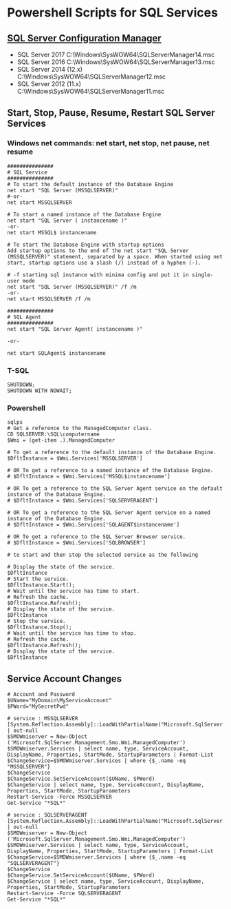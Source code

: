 # Powershell Scripts for SQL Services
## [SQL Server Configuration Manager](<https://docs.microsoft.com/en-us/sql/relational-databases/sql-server-configuration-manager?view=sql-server-2017>)

* SQL Server 2017  C:\Windows\SysWOW64\SQLServerManager14.msc
* SQL Server 2016  C:\Windows\SysWOW64\SQLServerManager13.msc
* SQL Server 2014 (12.x)  C:\Windows\SysWOW64\SQLServerManager12.msc
* SQL Server 2012 (11.x)  C:\Windows\SysWOW64\SQLServerManager11.msc

## Start, Stop, Pause, Resume, Restart SQL Server Services

### Windows net commands: net start, net stop, net pause, net resume
```
###############
# SQL Service
###############
# To start the default instance of the Database Engine
net start "SQL Server (MSSQLSERVER)"
#-or-
net start MSSQLSERVER

# To start a named instance of the Database Engine
net start "SQL Server ( instancename )"
-or-
net start MSSQL$ instancename

# To start the Database Engine with startup options
Add startup options to the end of the net start "SQL Server (MSSQLSERVER)" statement, separated by a space. When started using net start, startup options use a slash (/) instead of a hyphen (-).

# -f starting sql instance with minima config and put it in single-user mode
net start "SQL Server (MSSQLSERVER)" /f /m
-or-
net start MSSQLSERVER /f /m

###############
# SQL Agent
###############
net start "SQL Server Agent( instancename )"

-or-

net start SQLAgent$ instancename
```
### T-SQL
```
SHUTDOWN;
SHUTDOWN WITH NOWAIT;  
```
### Powershell
```
sqlps
# Get a reference to the ManagedComputer class.  
CD SQLSERVER:\SQL\computername  
$Wmi = (get-item .).ManagedComputer  

# To get a reference to the default instance of the Database Engine.
$DfltInstance = $Wmi.Services['MSSQLSERVER']  

# OR To get a reference to a named instance of the Database Engine.
# $DfltInstance = $Wmi.Services['MSSQL$instancename']  

# OR To get a reference to the SQL Server Agent service on the default instance of the Database Engine.
# $DfltInstance = $Wmi.Services['SQLSERVERAGENT']  

# OR To get a reference to the SQL Server Agent service on a named instance of the Database Engine.
# $DfltInstance = $Wmi.Services['SQLAGENT$instancename']  

# OR To get a reference to the SQL Server Browser service.
# $DfltInstance = $Wmi.Services['SQLBROWSER']  
```
```
# to start and then stop the selected service as the following

# Display the state of the service.  
$DfltInstance  
# Start the service.  
$DfltInstance.Start();  
# Wait until the service has time to start.  
# Refresh the cache.  
$DfltInstance.Refresh();   
# Display the state of the service.  
$DfltInstance  
# Stop the service.  
$DfltInstance.Stop();  
# Wait until the service has time to stop.  
# Refresh the cache.  
$DfltInstance.Refresh();   
# Display the state of the service.  
$DfltInstance  
```

## Service Account Changes
```
# Account and Password
$UName="MyDomain\MyServiceAccount"
$PWord="MySecretPwd"

# service : MSSQLSERVER
[System.Reflection.Assembly]::LoadWithPartialName("Microsoft.SqlServer.SqlWmiManagement") | out-null
$SMOWmiserver = New-Object ('Microsoft.SqlServer.Management.Smo.Wmi.ManagedComputer')
$SMOWmiserver.Services | select name, type, ServiceAccount, DisplayName, Properties, StartMode, StartupParameters | Format-List
$ChangeService=$SMOWmiserver.Services | where {$_.name -eq "MSSQLSERVER"}
$ChangeService
$ChangeService.SetServiceAccount($UName, $PWord)
$ChangeService | select name, type, ServiceAccount, DisplayName, Properties, StartMode, StartupParameters
Restart-Service -Force MSSQLSERVER
Get-Service "*SQL*"

# service : SQLSERVERAGENT
[System.Reflection.Assembly]::LoadWithPartialName("Microsoft.SqlServer.SqlWmiManagement") | out-null
$SMOWmiserver = New-Object ('Microsoft.SqlServer.Management.Smo.Wmi.ManagedComputer')
$SMOWmiserver.Services | select name, type, ServiceAccount, DisplayName, Properties, StartMode, StartupParameters | Format-List
$ChangeService=$SMOWmiserver.Services | where {$_.name -eq "SQLSERVERAGENT"}
$ChangeService
$ChangeService.SetServiceAccount($UName, $PWord)
$ChangeService | select name, type, ServiceAccount, DisplayName, Properties, StartMode, StartupParameters
Restart-Service -Force SQLSERVERAGENT
Get-Service "*SQL*"

```